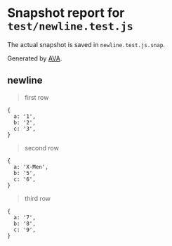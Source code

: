 # Snapshot report for `test/newline.test.js`

The actual snapshot is saved in `newline.test.js.snap`.

Generated by [AVA](https://ava.li).

## newline

> first row

    {
      a: '1',
      b: '2',
      c: '3',
    }

> second row

    {
      a: 'X-Men',
      b: '5',
      c: '6',
    }

> third row

    {
      a: '7',
      b: '8',
      c: '9',
    }
